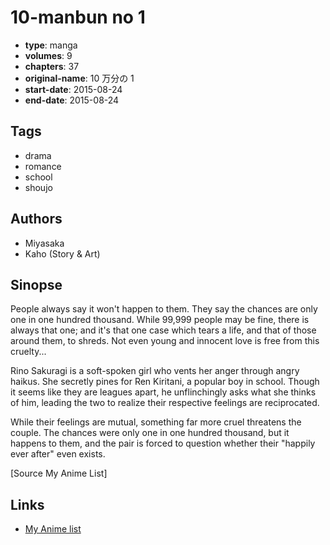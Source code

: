 # 10-manbun no 1

-   **type**: manga
-   **volumes**: 9
-   **chapters**: 37
-   **original-name**: 10 万分の 1
-   **start-date**: 2015-08-24
-   **end-date**: 2015-08-24

## Tags

-   drama
-   romance
-   school
-   shoujo

## Authors

-   Miyasaka
-   Kaho (Story & Art)

## Sinopse

People always say it won't happen to them. They say the chances are only one in one hundred thousand. While 99,999 people may be fine, there is always that one; and it's that one case which tears a life, and that of those around them, to shreds. Not even young and innocent love is free from this cruelty...

Rino Sakuragi is a soft-spoken girl who vents her anger through angry haikus. She secretly pines for Ren Kiritani, a popular boy in school. Though it seems like they are leagues apart, he unflinchingly asks what she thinks of him, leading the two to realize their respective feelings are reciprocated.

While their feelings are mutual, something far more cruel threatens the couple. The chances were only one in one hundred thousand, but it happens to them, and the pair is forced to question whether their "happily ever after" even exists.

[Source My Anime List]

## Links

-   [My Anime list](https://myanimelist.net/manga/95578/10-manbun_no_1)

